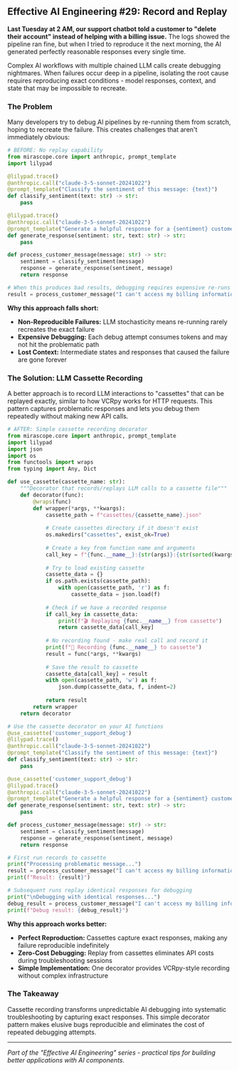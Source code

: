 ## Effective AI Engineering #29: Record and Replay

**Last Tuesday at 2 AM, our support chatbot told a customer to "delete their account" instead of helping with a billing issue.** The logs showed the pipeline ran fine, but when I tried to reproduce it the next morning, the AI generated perfectly reasonable responses every single time.

Complex AI workflows with multiple chained LLM calls create debugging nightmares. When failures occur deep in a pipeline, isolating the root cause requires reproducing exact conditions - model responses, context, and state that may be impossible to recreate.

### The Problem

Many developers try to debug AI pipelines by re-running them from scratch, hoping to recreate the failure. This creates challenges that aren't immediately obvious:

```python
# BEFORE: No replay capability
from mirascope.core import anthropic, prompt_template
import lilypad

@lilypad.trace()
@anthropic.call("claude-3-5-sonnet-20241022")
@prompt_template("Classify the sentiment of this message: {text}")
def classify_sentiment(text: str) -> str:
    pass

@lilypad.trace()
@anthropic.call("claude-3-5-sonnet-20241022")
@prompt_template("Generate a helpful response for a {sentiment} customer message: {text}")
def generate_response(sentiment: str, text: str) -> str:
    pass

def process_customer_message(message: str) -> str:
    sentiment = classify_sentiment(message)
    response = generate_response(sentiment, message)
    return response

# When this produces bad results, debugging requires expensive re-runs
result = process_customer_message("I can't access my billing information")
```

**Why this approach falls short:**

- **Non-Reproducible Failures:** LLM stochasticity means re-running rarely recreates the exact failure
- **Expensive Debugging:** Each debug attempt consumes tokens and may not hit the problematic path
- **Lost Context:** Intermediate states and responses that caused the failure are gone forever

### The Solution: LLM Cassette Recording

A better approach is to record LLM interactions to "cassettes" that can be replayed exactly, similar to how VCRpy works for HTTP requests. This pattern captures problematic responses and lets you debug them repeatedly without making new API calls.

```python
# AFTER: Simple cassette recording decorator
from mirascope.core import anthropic, prompt_template
import lilypad
import json
import os
from functools import wraps
from typing import Any, Dict

def use_cassette(cassette_name: str):
    """Decorator that records/replays LLM calls to a cassette file"""
    def decorator(func):
        @wraps(func)
        def wrapper(*args, **kwargs):
            cassette_path = f"cassettes/{cassette_name}.json"
            
            # Create cassettes directory if it doesn't exist
            os.makedirs("cassettes", exist_ok=True)
            
            # Create a key from function name and arguments
            call_key = f"{func.__name__}:{str(args)}:{str(sorted(kwargs.items()))}"
            
            # Try to load existing cassette
            cassette_data = {}
            if os.path.exists(cassette_path):
                with open(cassette_path, 'r') as f:
                    cassette_data = json.load(f)
            
            # Check if we have a recorded response
            if call_key in cassette_data:
                print(f"🎬 Replaying {func.__name__} from cassette")
                return cassette_data[call_key]
            
            # No recording found - make real call and record it
            print(f"🔴 Recording {func.__name__} to cassette")
            result = func(*args, **kwargs)
            
            # Save the result to cassette
            cassette_data[call_key] = result
            with open(cassette_path, 'w') as f:
                json.dump(cassette_data, f, indent=2)
            
            return result
        return wrapper
    return decorator

# Use the cassette decorator on your AI functions
@use_cassette('customer_support_debug')
@lilypad.trace()
@anthropic.call("claude-3-5-sonnet-20241022")
@prompt_template("Classify the sentiment of this message: {text}")
def classify_sentiment(text: str) -> str:
    pass

@use_cassette('customer_support_debug')
@lilypad.trace()
@anthropic.call("claude-3-5-sonnet-20241022")
@prompt_template("Generate a helpful response for a {sentiment} customer message: {text}")
def generate_response(sentiment: str, text: str) -> str:
    pass

def process_customer_message(message: str) -> str:
    sentiment = classify_sentiment(message)
    response = generate_response(sentiment, message)
    return response

# First run records to cassette
print("Processing problematic message...")
result = process_customer_message("I can't access my billing information")
print(f"Result: {result}")

# Subsequent runs replay identical responses for debugging
print("\nDebugging with identical responses...")
debug_result = process_customer_message("I can't access my billing information")
print(f"Debug result: {debug_result}")
```

**Why this approach works better:**

- **Perfect Reproduction:** Cassettes capture exact responses, making any failure reproducible indefinitely
- **Zero-Cost Debugging:** Replay from cassettes eliminates API costs during troubleshooting sessions
- **Simple Implementation:** One decorator provides VCRpy-style recording without complex infrastructure

### The Takeaway

Cassette recording transforms unpredictable AI debugging into systematic troubleshooting by capturing exact responses. This simple decorator pattern makes elusive bugs reproducible and eliminates the cost of repeated debugging attempts.

---
*Part of the "Effective AI Engineering" series - practical tips for building better applications with AI components.*